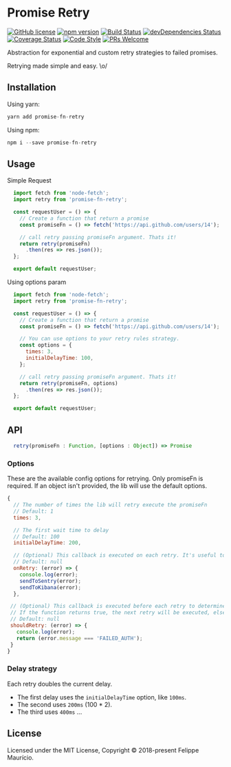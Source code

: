 # Promise Retry
[![GitHub license](https://img.shields.io/badge/license-MIT-blue.svg)](https://github.com/felippemauricio/promise-fn-retry/blob/master/LICENSE.md)
[![npm version](https://img.shields.io/npm/v/promise-fn-retry.svg?style=flat)](https://www.npmjs.com/package/promise-fn-retry)
[![Build Status](https://travis-ci.org/felippemauricio/promise-fn-retry.svg?branch=master)](https://travis-ci.org/felippemauricio/promise-fn-retry)
[![devDependencies Status](https://david-dm.org/felippemauricio/promise-fn-retry/dev-status.svg)](https://david-dm.org/felippemauricio/promise-fn-retry?type=dev)
[![Coverage Status](https://coveralls.io/repos/github/felippemauricio/promise-fn-retry/badge.svg?branch=master)](https://coveralls.io/github/felippemauricio/promise-fn-retry?branch=master)
[![Code Style](https://badgen.net/badge/code%20style/airbnb/fd5c63)](https://github.com/airbnb/javascript)
[![PRs Welcome](https://img.shields.io/badge/PRs-welcome-brightgreen.svg)](https://github.com/felippemauricio/promise-fn-retry/pulls)

Abstraction for exponential and custom retry strategies to failed promises.

Retrying made simple and easy. \o/

## Installation

Using yarn:
```js
yarn add promise-fn-retry
```

Using npm:

```js
npm i --save promise-fn-retry
```

## Usage

Simple Request

```js
  import fetch from 'node-fetch';
  import retry from 'promise-fn-retry';

  const requestUser = () => {
    // Create a function that return a promise
    const promiseFn = () => fetch('https://api.github.com/users/14');

    // call retry passing promiseFn argument. Thats it!
    return retry(promiseFn)
      .then(res => res.json());
  };

  export default requestUser;

```

Using options param

```js
  import fetch from 'node-fetch';
  import retry from 'promise-fn-retry';

  const requestUser = () => {
    // Create a function that return a promise
    const promiseFn = () => fetch('https://api.github.com/users/14');

    // You can use options to your retry rules strategy.
    const options = {
      times: 3,
      initialDelayTime: 100,
    };

    // call retry passing promiseFn argument. Thats it!
    return retry(promiseFn, options)
      .then(res => res.json());
  };

  export default requestUser;

```


## API

```js
  retry(promiseFn : Function, [options : Object]) => Promise
```

### Options

These are the available config options for retrying. Only promiseFn is required. If an object isn't provided, the lib will use the default options.

```javascript
{
  // The number of times the lib will retry execute the promiseFn
  // Default: 1
  times: 3,

  // The first wait time to delay
  // Default: 100
  initialDelayTime: 200,

  // (Optional) This callback is executed on each retry. It's useful to log your errors to a log service for example
  // Default: null
  onRetry: (error) => {
    console.log(error);
    sendToSentry(error);
    sendToKibana(error);
  },

 // (Optional) This callback is executed before each retry to determine if it's necessary retrying.
 // If the function returns true, the next retry will be executed, else the retrying will be canceled.
 // Default: null
 shouldRetry: (error) => {
   console.log(error);
   return (error.message === 'FAILED_AUTH');
 }
}
```

### Delay strategy

Each retry doubles the current delay.

- The first delay uses the `initialDelayTime` option, like `100ms`.
- The second uses `200ms` (100 * 2).
- The third uses `400ms` ...


## License

Licensed under the MIT License, Copyright © 2018-present Felippe Maurício.
